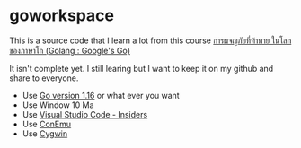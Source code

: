 # goworkspace
This is a source code that I learn a lot from this course [การผจญภัยที่ท้าทาย ในโลกของภาษาโก (Golang : Google's Go)](https://www.udemy.com/course/golang-google-go/)

It isn't complete yet. I still learing but I want to keep it on my github and share to everyone.

- Use [Go version 1.16](https://golang.org/) or what ever you want
- Use Window 10 Ma
- Use [Visual Studio Code - Insiders](https://code.visualstudio.com/insiders/)
- Use [ConEmu](https://conemu.github.io/)
- Use [Cygwin](https://www.cygwin.com/)


